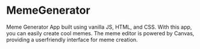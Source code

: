 # MemeGenerator
Meme Generator App built using vanilla JS, HTML, and CSS. With this app, you can
easily create cool memes. The meme editor is powered by Canvas, providing a userfriendly interface for meme creation.
